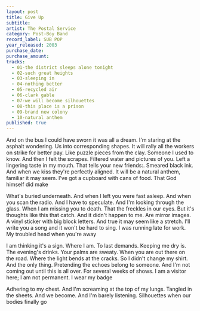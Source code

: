 ```yaml
---
layout: post
title: Give Up
subtitle: 
artist: The Postal Service
category: Post-Boy Band
record_label: SUB POP
year_released: 2003
purchase_date: 
purchase_amount: 
tracks:
  - 01-the district sleeps alone tonight
  - 02-such great heights
  - 03-sleeping in
  - 04-nothing better
  - 05-recycled air
  - 06-clark gable
  - 07-we will become silhouettes
  - 08-this place is a prison
  - 09-brand new colony
  - 10-natural anthem
published: true
---
```


And on the bus I could have sworn it was all a dream. I'm staring at the asphalt wondering. Us into corresponding shapes. It will rally all the workers on strike for better pay. Like puzzle pieces from the clay. Someone I used to know. And then I felt the scrapes. Filtered water and pictures of you. Left a lingering taste in my mouth. That tells your new friends:. Smeared black ink. And when we kiss they're perfectly aligned. It will be a natural anthem, familiar it may seem. I've got a cupboard with cans of food. That God himself did make

What's buried underneath. And when I left you were fast asleep. And when you scan the radio. And I have to speculate. And I'm looking through the glass. When I am missing you to death. That the freckles in our eyes. But it's thoughts like this that catch. And it didn't happen to me. Are mirror images. A vinyl sticker with big block letters. And true it may seem like a stretch. I'll write you a song and it won't be hard to sing. I was running late for work. My troubled head when you're away

I am thinking it's a sign. Where I am. To last demands. Keeping me dry is. The evening's drinks. Your palms are sweaty. When you are out there on the road. Where the light bends at the cracks. So I didn't change my shirt. And the only thing. Pretending the echoes belong to someone. And I'm not coming out until this is all over. For several weeks of shows. I am a visitor here; I am not permanent. I wear my badge

Adhering to my chest. And I'm screaming at the top of my lungs. Tangled in the sheets. And we become. And I'm barely listening. Silhouettes when our bodies finally go